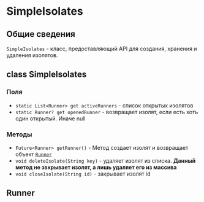 # SimpleIsolates

## Общие сведения
`SimpleIsolates` - класс, предоставляющий API для создания, хранения и удаления изолятов.

## class SimpleIsolates
### Поля
- `static List<Runner> get activeRunners` - список открытых изолятов
- `static Runner? get openedRunner` - возвращает изолят, если есть хоть один открытый. Иначе null
### Методы
- `Future<Runner> getRunner()` - Метод создает изолят и возвращает объект [`Runner`](#runner)
- `void deleteIsolate(String key)` - удаляет изолят из списка. **Данный метод не звкрывает изолят, а лишь удаляет его из массива**
- `void closeIsolate(String id)` - закрывает изолят id

## Runner
